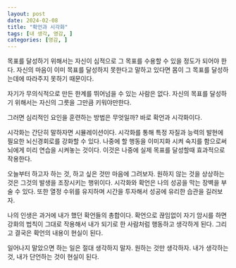 ```yaml
---
layout: post
date: 2024-02-08
title: "확언과 시각화"
tags: [내 생각, 영감, ]
categories: [영감, ]
---
```



목표를 달성하기 위해서는 자신이 심적으로 그 목표를 수용할 수 있을 정도가 되어야 한다. 
자신의 마음이 이미 목표를 달성하지 못한다고 말하고 있다면 몸이 그 목표를 달성하는데에 따라주지 못하기 때문이다. 


자기가 무의식적으로 만든 한계를 뛰어넘을 수 있는 사람은 없다. 자신의 목표를 달성하기 위해서는 자신의 그릇을 그만큼 키워야만한다.


그러면 심리적인 요인을 훈련하는 방법은 무엇일까? 바로 확언과 시각화이다.


시각화는 간단히 말하자면 시뮬레이션이다. 시각화를 통해 특정 자질과 능력의 발현에 필요한 뇌신경회로를 강화할 수 있다. 나중에 할 행동을 이미지화 시켜 숙지를 함으로써 뇌에게 미리 연습을 시켜놓는 것이다. 이것은 나중에 실제 목표를 달성할때 효과적으로 작용한다.


오늘부터 하고자 하는 것, 하고 싶은 것만 마음에 그려보자. 원하지 않는 것을 상상하는 것은 그것의 발생을 조장시키는 행위이다.
시각화와 확언은 나의 성공을 막는 장벽을 부술 수 있다. 또한 열정 수위를 유지하며 시간을 투자해서 성공에 유리한 습관을 길러보자.


나의 인생은 과거에 내가 했던 확언들의 총합이다. 확언으로 끊임없이 자기 암시를 하면 강화의 법칙이 그대로 작용해서 내가 되기로 한 사람처럼 행동하고 생각하게 된다. 그리고 결국은 확언의 내용이 현실이 된다. 


일어나지 말았으면 하는 일은 절대 생각하지 말자. 원하는 것만 생각하자. 내가 생각하는 것, 내가 단언하는 것이 현실이 된다.

